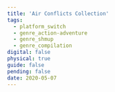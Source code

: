 ```yaml
---
title: 'Air Conflicts Collection'
tags:
  - platform_switch
  - genre_action-adventure
  - genre_shmup
  - genre_compilation
digital: false
physical: true
guide: false
pending: false
date: 2020-05-07
---
```

